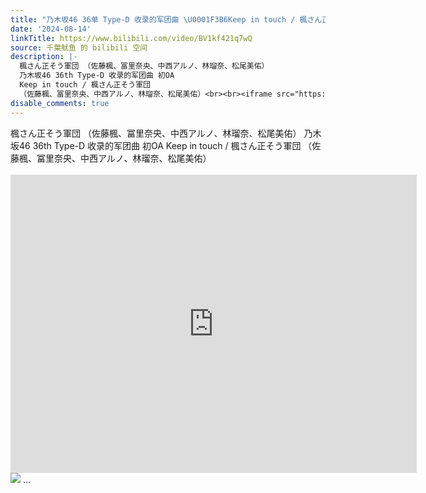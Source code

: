 ```yaml
---
title: "乃木坂46 36单 Type-D 收录的军团曲 \U0001F3B6Keep in touch / 楓さん正そう軍団 | 初OA"
date: '2024-08-14'
linkTitle: https://www.bilibili.com/video/BV1kf421q7wQ
source: 千葉鱿鱼 的 bilibili 空间
description: |-
  楓さん正そう軍団 （佐藤楓、冨里奈央、中西アルノ、林瑠奈、松尾美佑）
  乃木坂46 36th Type-D 收录的军团曲 初OA
  Keep in touch / 楓さん正そう軍団
  （佐藤楓、冨里奈央、中西アルノ、林瑠奈、松尾美佑）<br><br><iframe src="https://www.bilibili.com/blackboard/html5mobileplayer.html?aid=1206283489&amp;high_quality=1&amp;autoplay=0" width="650" height="477" scrolling="no" border="0" frameborder="no" framespacing="0" allowfullscreen="true" referrerpolicy="no-referrer"></iframe><br><img src="http://i0.hdslb.com/bfs/archive/f09aba46641b01f09861b0bc757c792743401bf0.jpg" referrerpolicy="no-referrer"> ...
disable_comments: true
---
```

楓さん正そう軍団 （佐藤楓、冨里奈央、中西アルノ、林瑠奈、松尾美佑）
乃木坂46 36th Type-D 收录的军团曲 初OA
Keep in touch / 楓さん正そう軍団
（佐藤楓、冨里奈央、中西アルノ、林瑠奈、松尾美佑）<br><br><iframe src="https://www.bilibili.com/blackboard/html5mobileplayer.html?aid=1206283489&amp;high_quality=1&amp;autoplay=0" width="650" height="477" scrolling="no" border="0" frameborder="no" framespacing="0" allowfullscreen="true" referrerpolicy="no-referrer"></iframe><br><img src="http://i0.hdslb.com/bfs/archive/f09aba46641b01f09861b0bc757c792743401bf0.jpg" referrerpolicy="no-referrer"> ...
